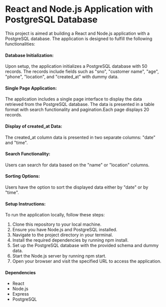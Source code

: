 # React and Node.js Application with PostgreSQL Database
This project is aimed at building a React and Node.js application with a PostgreSQL database. The application is designed to fulfill the following functionalities:
#### Database Initialization:
Upon setup, the application initializes a PostgreSQL database with 50 records.
The records include fields such as "sno", "customer name", "age", "phone", "location", and "created_at" with dummy data.
#### Single Page Application:
The application includes a single page interface to display the data retrieved from the PostgreSQL database.
The data is presented in a table format with search functionality and pagination.Each page displays 20 records.
#### Display of created_at Data:
The created_at column data is presented in two separate columns: "date" and "time".
#### Search Functionality:
Users can search for data based on the "name" or "location" columns.
#### Sorting Options:
Users have the option to sort the displayed data either by "date" or by "time".
#### Setup Instructions:
To run the application locally, follow these steps:

1. Clone this repository to your local machine.
2. Ensure you have Node.js and PostgreSQL installed.
3. Navigate to the project directory in your terminal.
4. Install the required dependencies by running npm install.
5. Set up the PostgreSQL database with the provided schema and dummy data.
6. Start the Node.js server by running npm start.
7. Open your browser and visit the specified URL to access the application.
#### Dependencies
* React
* Node.js
* Express
* PostgreSQL
